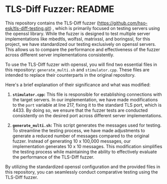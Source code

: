 # TLS-Diff Fuzzer: README

This repository contains the TLS-Diff fuzzer (https://github.com/hso-esk/tls-diff-testing.git) , which is primarily focused on testing servers using the openssl library. While the fuzzer is designed to test multiple server implementations like mbedtls, wolfssl, matrixssl, and boringssl, for this project, we have standardized our testing exclusively on openssl servers. This allows us to compare the performance and effectiveness of the fuzzer across different server implementations consistently.

To use the TLS-Diff fuzzer with openssl, you will find two essential files in this repository: `generate_multi.sh` and `stimulator.cpp`. These files are intended to replace their counterparts in the original repository.

Here's a brief explanation of their significance and what was modified:

1. **`stimulator.cpp`:** This file is responsible for establishing connections with the target servers. In our implementation, we have made modifications to the `port` variable at line 217, fixing it to the standard TLS port, which is 4433. By doing so, we ensure that the fuzzer tests are conducted consistently on the desired port across different server implementations.

2. **`generate_multi.sh`:** This script generates the messages used for testing. To streamline the testing process, we have made adjustments to generate a reduced number of messages compared to the original fuzzer. Instead of generating 10 x 100,000 messages, our implementation generates 10 x 10 messages. This modification simplifies the testing process while maintaining the ability to effectively evaluate the performance of the TLS-Diff fuzzer.

By utilizing the standardized openssl configuration and the provided files in this repository, you can seamlessly conduct comparative testing using the TLS-Diff fuzzer.
